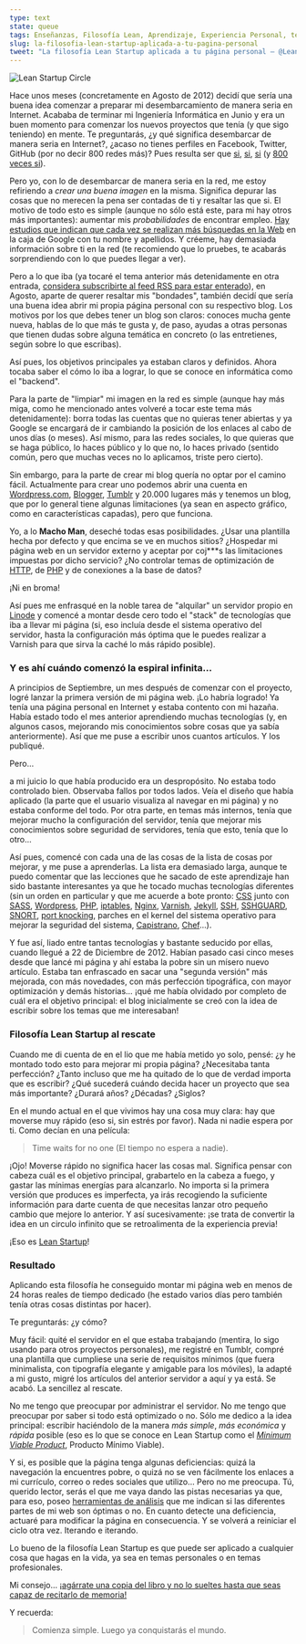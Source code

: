 ```yaml
---
type: text
state: queue
tags: Enseñanzas, Filosofía Lean, Aprendizaje, Experiencia Personal, text
slug: la-filosofia-lean-startup-aplicada-a-tu-pagina-personal
tweet: "La filosofía Lean Startup aplicada a tu página personal – @LeanStartMadrid [URL]"
---
```


![Lean Startup Circle](http://media.tumblr.com/758aacb2f074e01b52f3c35014dba6aa/tumblr_inline_mfm25mDc5C1rcrrs5.jpg)

Hace unos meses (concretamente en Agosto de 2012) decidí que sería una buena idea comenzar a preparar mi desembarcamiento de manera seria en Internet. Acababa de terminar mi Ingeniería Informática en Junio y era un buen momento para comenzar los nuevos proyectos que tenía (y que sigo teniendo) en mente. Te preguntarás, ¿y qué significa desembarcar de manera seria en Internet?, ¿acaso no tienes perfiles en Facebook, Twitter, GitHub (por no decir 800 redes más)? Pues resulta ser que [si][1], [si][2], [si][3] (y [800 veces si][4]).

Pero yo, con lo de desembarcar de manera seria en la red, me estoy refiriendo a *crear una buena imagen* en la misma. Significa depurar las cosas que no merecen la pena ser contadas de ti y resaltar las que si. El motivo de todo esto es simple (aunque no sólo está este, para mi hay otros más importantes): aumentar mis *probabilidades* de encontrar empleo. [Hay estudios que indican que cada vez se realizan más búsquedas en la Web][5] en la caja de Google con tu nombre y apellidos. Y créeme, hay demasiada información sobre ti en la red (te recomiendo que lo pruebes, te acabarás sorprendiendo con lo que puedes llegar a ver).

Pero a lo que iba (ya tocaré el tema anterior más detenidamente en otra entrada, [considera subscribirte al feed RSS para estar enterado](http://aldoborrero.com/rss)), en Agosto, aparte de querer resaltar mis "bondades", también decidí que sería una buena idea abrir mi propia página personal con su respectivo blog. Los motivos por los que debes tener un blog son claros: conoces mucha gente nueva, hablas de lo que más te gusta y, de paso, ayudas a otras personas que tienen dudas sobre alguna temática en concreto (o las entretienes, según sobre lo que escribas).

Así pues, los objetivos principales ya estaban claros y definidos. Ahora tocaba saber el cómo lo iba a lograr, lo que se conoce en informática como el "backend".

Para la parte de "limpiar" mi imagen en la red es simple (aunque hay más miga, como he mencionado antes volveré a tocar este tema más detenidamente): borra todas las cuentas que no quieras tener abiertas y ya Google se encargará de ir cambiando la posición de los enlaces al cabo de unos días (o meses). Así mismo, para las redes sociales, lo que quieras que se haga público, lo haces público y lo que no, lo haces privado (sentido común, pero que muchas veces no lo aplicamos, triste pero cierto).

Sin embargo, para la parte de crear mi blog quería no optar por el camino fácil. Actualmente para crear uno podemos abrir una cuenta en [Wordpress.com][6], [Blogger][7], [Tumblr][8] y 20.000 lugares más y tenemos un blog, que por lo general tiene algunas limitaciones (ya sean en aspecto gráfico, como en características capadas), pero que funciona.

Yo, a lo **Macho Man**, deseché todas esas posibilidades. ¿Usar una plantilla hecha por defecto y que encima se ve en muchos sitios? ¿Hospedar mi página web en un servidor externo y aceptar por coj\*\*\*s las limitaciones impuestas por dicho servicio? ¿No controlar temas de optimización de [HTTP][9], de [PHP][10] y de conexiones a la base de datos?

¡Ni en broma!

Así pues me enfrasqué en la noble tarea de "alquilar" un servidor propio en [Linode][11] y comencé a montar desde cero todo el "stack" de tecnologías que iba a llevar mi página (si, eso incluía desde el sistema operativo del servidor, hasta la configuración más óptima que le puedes realizar a Varnish para que sirva la caché lo más rápido posible).

### Y es ahí cuándo comenzó la espiral infinita…

A principios de Septiembre, un mes después de comenzar con el proyecto, logré lanzar la primera versión de mi página web. ¡Lo habría logrado! Ya tenía una página personal en Internet y estaba contento con mi hazaña. Había estado todo el mes anterior aprendiendo muchas tecnologías (y, en algunos casos, mejorando mis conocimientos sobre cosas que ya sabía anteriormente). Así que me puse a escribir unos cuantos artículos. Y los publiqué.

Pero…

a mi juicio lo que había producido era un despropósito. No estaba todo controlado bien. Observaba fallos por todos lados. Veía el diseño que había aplicado (la parte que el usuario visualiza al navegar en mi página) y no estaba conforme del todo. Por otra parte, en temas más internos, tenía que mejorar mucho la configuración del servidor, tenía que mejorar mis conocimientos sobre seguridad de servidores, tenía que esto, tenía que lo otro…

Así pues, comencé con cada una de las cosas de la lista de cosas por mejorar, y me puse a aprenderlas. La lista era demasiado larga, aunque te puedo comentar que las lecciones que he sacado de este aprendizaje han sido bastante interesantes ya que he tocado muchas tecnologías diferentes (sin un orden en particular y que me acuerde a bote pronto: [CSS][12] junto con [SASS][13], [Wordpress][14], [PHP][10], [iptables][16], [Nginx][17], [Varnish][18], [Jekyll][19], [SSH][20], [SSHGUARD][21], [SNORT][22], [port knocking][15], parches en el kernel del sistema operativo para mejorar la seguridad del sistema, [Capistrano][23], [Chef][24]…).

Y fue así, liado entre tantas tecnologías y bastante seducido por ellas, cuando llegué a 22 de Diciembre de 2012. Habían pasado casi cinco meses desde que lancé mi página y ahí estaba la pobre sin un mísero nuevo artículo. Estaba tan enfrascado en sacar una "segunda versión" más mejorada, con más novedades, con más perfección tipográfica, con mayor optimización y demás historias… ¡qué me había olvidado por completo de cuál era el objetivo principal: el blog inicialmente se creó con la idea de escribir sobre los temas que me interesaban!

### Filosofía Lean Startup al rescate

Cuando me di cuenta de en el lio que me había metido yo solo, pensé: ¿y he montado todo esto para mejorar mi propia página? ¿Necesitaba tanta perfección? ¿Tanto incluso que me ha quitado de lo que de verdad importa que es escribir? ¿Qué sucederá cuándo decida hacer un proyecto que sea más importante? ¿Durará años? ¿Décadas? ¿Siglos?

En el mundo actual en el que vivimos hay una cosa muy clara: hay que moverse muy rápido (eso si, sin estrés por favor). Nada ni nadie espera por ti. Como decían en una película:

> Time waits for no one (El tiempo no espera a nadie).

¡Ojo! Moverse rápido no significa hacer las cosas mal. Significa pensar con cabeza cuál es el objetivo principal, grabartelo en la cabeza a fuego, y gastar las mínimas energías para alcanzarlo. No importa si la primera versión que produces es imperfecta, ya irás recogiendo la suficiente información para darte cuenta de que necesitas lanzar otro pequeño cambio que mejore lo anterior. Y así sucesivamente: ¡se trata de convertir la idea en un circulo infinito que se retroalimenta de la experiencia previa!

¡Eso es [Lean Startup][25]!

### Resultado

Aplicando esta filosofía he conseguido montar mi página web en menos de 24 horas reales de tiempo dedicado (he estado varios días pero también tenía otras cosas distintas por hacer).

Te preguntarás: ¿y cómo?

Muy fácil: quité el servidor en el que estaba trabajando (mentira, lo sigo usando para otros proyectos personales), me registré en Tumblr, compré una plantilla que cumpliese una serie de requisitos mínimos (que fuera minimalista, con tipografía elegante y amigable para los móviles), la adapté a mi gusto, migré los artículos del anterior servidor a aquí y ya está. Se acabó. La sencillez al rescate.

No me tengo que preocupar por administrar el servidor. No me tengo que preocupar por saber si todo está optimizado o no. Sólo me dedico a la idea principal: escribir haciéndolo de la manera *más simple*, *más económica* y *rápida* posible (eso es lo que se conoce en Lean Startup como el *[Minimum Viable Product][26]*, Producto Mínimo Viable).

Y si, es posible que la página tenga algunas deficiencias: quizá la navegación la encuentres pobre, o quizá no se ven fácilmente los enlaces a mi currículo, correo o redes sociales que utilizo… Pero no me preocupa. Tú, querido lector, serás el que me vaya dando las pistas necesarias ya que, para eso, poseo [herramientas de análisis][27] que me indican si las diferentes partes de mi web son óptimas o no. En cuanto detecte una deficiencia, actuaré para modificar la página en consecuencia. Y se volverá a reiniciar el ciclo otra vez. Iterando e iterando.

Lo bueno de la filosofía Lean Startup es que puede ser aplicado a cualquier cosa que hagas en la vida, ya sea en temas personales o en temas profesionales.

Mi consejo... [¡agárrate una copia del libro y no lo sueltes hasta que seas capaz de recitarlo de memoria!][28]

Y recuerda:

> Comienza simple. Luego ya conquistarás el mundo.

[1]: https://facebook.com/aldoborrero "Mi perfil personal en Facebook"
[2]: https://twitter.com/aldoborrero "Mi perfil personal en Twitter"
[3]: https://github.com/aldoborrero "Mi perfil personal en GitHub"
[4]: http://media.tumblr.com/e54dac300327a291511c79d7bd8f7136/tumblr_inline_mfm2ooLabE1rcrrs5.gif "Mmmm"
[5]: http://business.time.com/2012/07/09/how-recruiters-use-social-networks-to-make-hiring-decisions-now/ "How recruiters use social networks to make hiring decisions now"
[6]: http://wordpress.com "Wordpress.com"
[7]: http://blogger.com "Blogger"
[8]: http://tumblr.com "Tumblr"
[9]: http://es.wikipedia.org/wiki/Hypertext_Transfer_Protocol "Protocolo HTTP"
[10]: http://es.wikipedia.org/wiki/PHP "PHP"
[11]: http://linode.com "Linode"
[12]: http://es.wikipedia.org/wiki/CSS "Cascading Style Sheets"
[13]: http://en.wikipedia.org/wiki/Sass_(stylesheet_language) "SASS"
[14]: http://wordpress.org "Wordpress"
[15]: http://en.wikipedia.org/wiki/Port_knocking "Port Knocking"
[16]: http://en.wikipedia.org/wiki/Iptables "Iptables"
[17]: http://nginx.org "Nginx Web Server"
[18]: https://www.varnish-cache.org/ "Varnish Cache"
[19]: https://github.com/mojombo/jekyll "Jekyll"
[20]: http://en.wikipedia.org/wiki/Secure_Shell "SSH"
[21]: http://www.sshguard.net/ "SSHGUARD"
[22]: http://en.wikipedia.org/wiki/Snort_(software) "Snort"
[23]: http://en.wikipedia.org/wiki/Capistrano "Capistrano"
[24]: http://www.opscode.com/chef/ "Chef"
[25]: http://theleanstartup.com/ "Lean Startup"
[26]: http://en.wikipedia.org/wiki/Minimum_viable_product "Minimum Viable Product"
[27]: http://getclicky.com "Clicky"
[28]: http://www.amazon.co.uk/The-Lean-Startup-Innovation-Successful/dp/0670921602/ref=sr_1_1?ie=UTF8&qid=1356484125&sr=8-1 "Libro de Lean Startup"